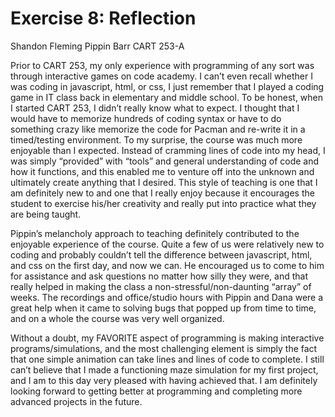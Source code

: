 # Exercise 8: Reflection

Shandon Fleming
Pippin Barr
CART 253-A

  Prior to CART 253, my only experience with programming of any sort was through
interactive games on code academy. I can’t even recall whether I was coding in javascript, html,
or css, I just remember that I played a coding game in IT class back in elementary and middle
school. To be honest, when I started CART 253, I didn’t really know what to expect. I thought
that I would have to memorize hundreds of coding syntax or have to do something crazy like
memorize the code for Pacman and re-write it in a timed/testing environment.
To my surprise, the course was much more enjoyable than I expected. Instead of
cramming lines of code into my head, I was simply “provided” with “tools” and general
understanding of code and how it functions, and this enabled me to venture off into the
unknown and ultimately create anything that I desired. This style of teaching is one that I am
definitely new to and one that I really enjoy because it encourages the student to exercise
his/her creativity and really put into practice what they are being taught.

  Pippin’s melancholy approach to teaching definitely contributed to the enjoyable
experience of the course. Quite a few of us were relatively new to coding and probably couldn’t
tell the difference between javascript, html, and css on the first day, and now we can. He
encouraged us to come to him for assistance and ask questions no matter how silly they were,
and that really helped in making the class a non-stressful/non-daunting “array” of weeks. The
recordings and office/studio hours with Pippin and Dana were a great help when it came to
solving bugs that popped up from time to time, and on a whole the course was very well
organized.

  Without a doubt, my FAVORITE aspect of programming is making interactive
programs/simulations, and the most challenging element is simply the fact that one simple
animation can take lines and lines of code to complete. I still can’t believe that I made a
functioning maze simulation for my first project, and I am to this day very pleased with having
achieved that. I am definitely looking forward to getting better at programming and completing
more advanced projects in the future.
